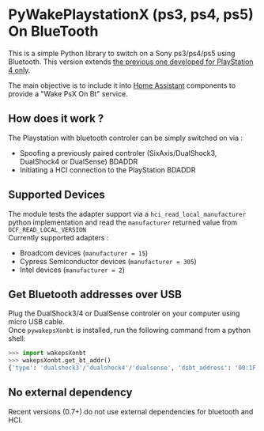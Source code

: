 # PyWakePlaystationX (ps3, ps4, ps5) On BlueTooth
This is a simple Python library to switch on a Sony ps3/ps4/ps5 using Bluetooth.  This version extends [the previous one developed for PlayStation 4 only](https://github.com/FreeTHX/pywakeps4onbt).

The main objective is to include it into [Home Assistant](https://www.home-assistant.io/ "Home Assistant") components to provide a "Wake PsX On Bt" service.

## How does it work ?
The Playstation with bluetooth controler can be simply switched on via :
- Spoofing a previously paired controler (SixAxis/DualShock3, DualShock4 or DualSense) BDADDR
- Initiating a HCI connection to the PlayStation BDADDR

## Supported Devices
The module tests the adapter support via a ```hci_read_local_manufacturer``` python implementation and read the ```manufacturer``` returned value from ```OCF_READ_LOCAL_VERSION```  
Currently supported adapters :
- Broadcom devices (```manufacturer = 15```)
- Cypress Semiconductor devices (```manufacturer = 305```)
- Intel devices (```manufacturer = 2```)

## Get Bluetooth addresses over USB
Plug the DualShock3/4 or DualSense controler on your computer using micro USB cable.  
Once ```pywakepsXonbt``` is installed, run the following command from a python shell:
```python
>>> import wakepsXonbt
>>> wakepsXonbt.get_bt_addr()
{'type': 'dualshock3'/'dualshock4'/'dualsense', 'dsbt_address': '00:1F:E2:12:34:56', 'psXbt_address': '90:CD:B6:12:34:56'}
```

## No external dependency
Recent versions (0.7+) do not use external dependencies for bluetooth and HCI.